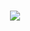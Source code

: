 <h1 align="center">
  <a href="https://git.io/typing-svg">
    <img src="https://readme-typing-svg.herokuapp.com/?lines=𓅓;Straight+Up;Yeah!&center=true&size=30">
  </a>
</h1>

<!--
**ivansavrikov/ivansavrikov** is a ✨ _special_ ✨ repository because its `README.md` (this file) appears on your GitHub profile.

Here are some ideas to get you started:

- 🔭 I’m currently working on ...
- 🌱 I’m currently learning ...
- 👯 I’m looking to collaborate on ...
- 🤔 I’m looking for help with ...
- 💬 Ask me about ...
- 📫 How to reach me: ...
- 😄 Pronouns: ...
- ⚡ Fun fact: ...
-->
